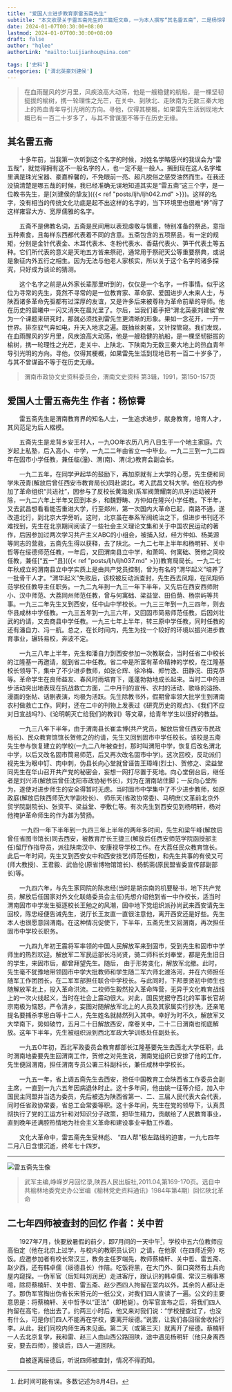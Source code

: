 ```yaml
---
title: "爱国人士进步教育家雷五斋先生"
subtitle: "本文收录关于雷五斋先生的三篇短文章，一为本人撰写“其名雷五斋”，二是杨惊霄为先生传记，三为关中哲回忆的那个重要事件"
date: 2024-01-07T00:30:00+08:00
lastmod: 2024-01-07T00:30:00+08:00
draft: false
author: "hqlee"
authorLink: "mailto:luijianhou@sina.com"

tags: ['史料']
categories: ['渭北英豪刘建侯']
---
```


>在血雨醒风的岁月里，风疾浪高大动荡，他是一艘稳健的航船，是一棵坚韧挺拔的榆树，携一轮理性之光芒，在关中、到陕北、走陕南为无数三秦大地上的热血青年导引光明的方向。寻他，仅得其梗概，如果雷先生活到现地大概已有一百二十岁多了，与其不曾谋面不等于在历史无缘。

## 其名雷五斋

　　十多年前，当我第一次听到这个名字的时候，对姓名学略感兴的我误会为“雷五哉”，就觉得拥有这不一般名字的人，也一定不是一般人。搁到现在这人名字堆里满是珠光宝器、豪嘉梓馨的，不免眼前一亮、超凡脱俗之感受油然而生。在我还没搞清楚是哪五哉的时候，我已经准确无误地知道其实是“雷五斋”这三个字，是一位教书先生，是[刘建侯的挚友]({{< ref "posts/ljh/ljh042.md" >}})。这样的名字，没有相当的传统文化功底是起不出这样的名字的，当下环境里也很难“养”得了这样雍容大方、宽厚儒雅的名字。

　　五斋不是佛教名词，五斋是民间用以表现虔敬与慎重，特别准备的祭品，意指五种素食，且每样东西都代表着不同的含意。五斋包含的五项祭品，有一定的规矩，分别是金针代表金、木耳代表木、冬粉代表水、香菇代表火、笋干代表土等五种。它们所代表的意义是天地五方皆来祭祀，通常用于祭祀天公等重要祭典，或说是象征内外五行之相生。因为无法与他老人家核实，所以关于这个名字的诸多探究，只好成为谈论的猜测。

　　这个名字之前是从外家长辈那里听到的，仅仅是一个名字，一件事情。似乎这位为寻常的先生，竟然不寻常的是一位教育家、革命家、爱国进步人未来人士，与陕西诸多革命先驱都有过深厚的友谊，又是许多后来被尊称为革命前辈的导师。他在历史的晨曦中一闪又消失在晨光里了。尔后，当我们着手把“渭北英豪刘建侯”做为一个课题来研究时，那就必须找到雷先生更清晰的形象。果如一念花开，一开一世界。排空驭气奔如电，升天入地求之遍。既抽丝剥茧，又针探管窥。我们发现，在血雨醒风的岁月里，风疾浪高大动荡，他是一艘稳健的航船，是一棵坚韧挺拔的榆树，携一轮理性之光芒，走关中、上陕北、下陕南为无数三秦大地上的热血青年导引光明的方向。寻他，仅得其梗概，如果雷先生活到现地已有一百二十岁多了，与其不曾谋面不等于在历史无缘。



>渭南市政协文史资料委员会，渭南文史资料  第3辑，1991，第150-157页

## 爱国人士雷五斋先生 作者：杨惊霄

　　雷五斋先生是渭南教育界的知名人士，一生追求进步，献身教育，培育人才，其风范足为后人楷模。

　　五斋先生是龙背乡安王村人，一九OO年农历八月八日生于一个地主家庭。六岁起上私塾，后入高小、中学，一九二二年由省立一中毕业。一九二三到一九二四年在固市小学任教，兼任临(潼)、渭(南)、渭(北)教育会副会长。

　　一九二五年，在同学尹起华的鼓励下，再加原就有上大学的心愿，先生便和同学朱茂青(解放后曾任西安市教育局长)同赴湖北，考入武昌文科大学。他在校内参加了革命组织“共进社”，因参与了反校长黄海泉(系军阀萧耀南的爪牙)运动被开除，一九二六年上半年又回到本乡，和魏野畴、方仲如在隆兴小学任教。下半年，又去武昌想看看能否重进大学，行至郑州，第一次国内大革命已起，南路不通，遂改道北行，到北京大学旁听。这时，北京虽在奉系军阀统治之下，但进步书刊还不难找到，先生在北京期间阅读了一些社会主义理论文集和关于中国农民运动的著作，后因参加过两次学习共产主义ABC的小组会，被捕入狱，经方仲如、杨美源等同志的营救，五斋先生得以获释，去了陕北。一九二七年上半年和杨明轩、关中哲等在绥德师范任教，一年后，又回渭南县立中学，和萧鸣、何寓础、贺修之同校任教，兼任[“五一”县]({{< ref "posts/ljh/ljh037.md" >}})教育局局长。一九二七年秋成立的渭南县立中学实质上是由共产党员控制，曾为有名的“渭华起义”培养了一批骨干人才。“渭华起义”失败后，该校被反动派查封，先生西去凤翔，在凤翔师范学校任教导主任职务。一九二九年到一九三一年下半年，又先后在西安西师附小、汉中师范、大荔同州师范任教，曾与何寓础、梁益堂、田伯荫、杨崇屿等共事。一九三二年先生又到西安，任中山中学校长。一九三三年到一九三四年，则去华县咸林中学任教。一九三五年到一九三六年，又回固市简易师范任教。后因刘壮武的约请，又去商县中学任教。一九三七年上半年，转三原中学任教，同时任教的还有潘自力、冯一航。总之，在长时间内，先生为找一个较好的环境以振兴进步教育事业，辗转易校，奔波不定。

　　一九三八年上半年，先生和潘自力到西安参加一次教联会，当时任省二中校长的江隆基一再邀请，就到省二中任教。省二中是所富有革命精神的学校，在江隆基校长领导下，集中了不少进步教师，如张仑辉、徐冷梅、郑竹逸、田静况、田克恭等。革命学生在良师益友、春风时雨培育下，蓬蓬勃勃地成长起来。当时二中的进步活动突出地表现在抗战救亡方面，二中月刊的宣传、农村的活动、歌咏的溢扬、漫画的张帖、话剧表演，均极为活跃。先生除教书外，假期曾率领大批学生到渭南农村做救亡工作。同时，还在二中的刊物上发表过《研究历史的观点》、《我们不应对日宣战吗?》、《论明朝灭亡给我们的教训》等文章，给青年学生以很好的教益。

　　一九三八年下半年，由于渭南县长崔孟博(共产党员，解放后曾任西安市民政局长)、民众教育馆馆长贺修之的约请，先生又回到固市中学任校长。该校是五斋先生参与恢复建立的学校(一九二八年被查封，那时叫渭阳中学，恢复后改名渭北中学，以后又改名固市筒易师范，后又再次改名固市中学)。这次回校，反动派们视先生为眼中钉、肉中刺，伪县长向心堂就曾诬告王璋峰(烈士)、贺修之、梁益堂同先生在华山召开共产党的秘密会，妄想一网打尽置于死地。向心堂倒台后，继任者是刘兴沛(解放后曾任沈阳市政协秘书长)，刘为在渭南站住脚；一反向心堂所为，遂使对进步师生的安全得暂时无虑。当时固市中学集中了不少进步教师，如原政庭(解放后陕西师范大学副校长)、  师乐天(省政协常委)、马明庶(文革前北京外贸学院副院长)、张资平、梁益堂、李敷仁等。有次先生到西安见到杨明轩，杨对他掩护革命师生的作为甚为赞扬。

　　 一九四一年下半年到一九四三年上半年的两年多时间，先生和梁午峰(解放后曾任省图书馆长)同去西安，被教育厅长王捷三(解放后任西安师范学院函授部主任)留厅作指导员，派往陕南汉中、安康视导学校工作。在大荔任民众教育馆长。此后一年时间，先生又到西安女中和西安技艺(师范任教)，和先生共事的有侯又可(师大教授)、王君毅、武伯伦(原省博物馆馆长)、杨鹤斋(原民盟省委宣传部副部长)等。

　　一九四六年，与先生家同院的陈忠经(当时是胡宗南的机要秘书，地下共产党员，解放后任国家对外文化联络委员会主任)先想介绍他到省一中作校长，适当时渭南固市中学发生驱逐校长王勉之的风潮，固中地下党组织派孙尚武来西安请先生回校，陈忠经便告诫先生，说厅长王友直一直很注意他，离开西安还是好些。先生本人也很愿意回渭南。在这种情况促使下，下半年，五斋先生又回渭南，再次担任固市中学校长职务。

　　一九四九年初王震将军率领的中国人民解放军来到固市，受到先生和固市中学师生的热烈欢迎。解放军二军民运部长冯尚贤，骑二师科长刘奉堂，都是先生旧日的学生，来固市后，都曾拜望先生。随后，  由于形势变化，解放军北撤。此时，先生毫不犹豫地带领固市中学大批教师和学生随二军六师北渡洛河，并在六师担任随军工作团团长，在二军军部担任联合中学校长。与此同时，下邦景贤初中师生也随解放军北上，投入革命洪流。二校师生毅然投入革命阵营，无异于文化教育战线上的一次火线起义，当时在社会上震动很大。对此，国民党据守西北的军事长官胡宗南极为恼怒，严令清乡，妄图对随解放军北上的人员及其家属实行抄洗，还亲笔提名要捕杀李思白等十二人，先生姓名就赫然列入其中。幸好为时不久，解放军又大举南下，势如破竹，五月二十日解放西安，席卷关中，二十二日渭南也彻底解放。这年下半年，先生被组织派到西北军政大学训练处任副处长。

　　一九五O年初，西北军政委员会教育都部长江隆基要先生去西北大学任职，此时渭南地委要先生回渭南工作，贺修之对先生说，渭南党组织已安排了他的工作，先生便回渭南，担任渭南专员公署三科副科长，兼任咸林中学校长。

　　一九五一年，省上调五斋先生去西安，担任中国教育工会陕西省工作委员会副主席，一直到一九六五年因病退休时止。这十多年间，他由姚一征等介绍，加入中国民主同盟并当选为委员，先后被选为陕西省第一、二、三届人民代表大会代表，同时任省政协常委，省总工会常委等职。这十多年间，先生在党的领导下，认真贯彻执行了党的工运方针和对知识分子政策，把毕生精力，贡献给了人民教育事业，直到晚年还满腔热情地为社会主义革命和建设事业辛勤工作着。

　　文化大革命中，雷五斋先生受林彪、 “四人帮”极左路线的迫害，一九七四年二月八日含恨沉逝，终年七十四岁。

---

![雷五斋先生像](/images/ljh/雷五斋先生.jpg "雷五斋校长是刘建侯同志的革命挚友")

>武军主编,峥嵘岁月回忆录,陕西人民出版社,2011.04,第169-170页。选自中共榆林地委党史办公室编《榆林党史资料通讯》1984年第4期）回忆陕北革命


## 二七年四师被查封的回忆  作者：关中哲

　　1927年7月，快要放暑假的前夕，即7月间的一天中午[^1]，学校中五六位教师应高伯定（他在北京上过学，与校内的教职员认识）之请，在他家（在四师近旁）吃饭。应邀参加者有校长常汉三，教务主任罗端先，教师蔡楠轩、关中哲、雷五斋、赵少西，还有韩卓儒（绥德县长）作陪。吃饭将黑，在大门外、窗口突然有土兵向屋内窥探。一伪军官（后知叫刘润民）走进客厅，跟认识的韩卓儒、常汉三稍事寒喧，除将蔡楠轩、关中哲、雷五斋、赵少西四人拘留在室内以外，其余的人都让走了。那伪军官掏出伪省长宋哲元的一纸公文，对我们四人宣读了一遍。公文的主要意思是：将蔡楠轩、关中哲予以“正法”（即枪毙）。伪军官宣布之后，将我们四人拘留在高宅，他出去了。约两三小时后，他又来对我们说：“学校搜查过了，也没有什么，可是你们四人不能再在学校，要离开绥德。”说罢，让我们各回宿舍收拾行李。从此，我们同校内师生再未见面。第二天（或第三天）就离开了绥德。蔡楠轩一人去北京复学，我和雷、赵三人由山西公路回陕，途中遇见杨明轩（他只身离西安，要去四师），接谈后，四人一道回陕。

　　自被逐离绥德后，听说四师被查封，情况不得而知。

    
[^1]: 此时间可能有误。多数记述为8月4日。